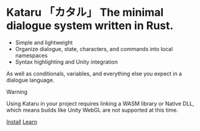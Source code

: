 # Kataru 「カタル」 The minimal dialogue system written in Rust.
- Simple and lightweight
- Organize dialogue, state, characters, and commands into local namespaces
- Syntax highlighting and Unity integration
  
As well as conditionals, variables, and everything else you expect in a dialogue language.


> [!WARNING]
> Using Kataru in your project requires linking a WASM library or Native DLL, which means builds like Unity WebGL are not supported at this time.


<div class="special-btns">
<a href="#/installation.md">Install</a>
<a href="#/concepts/basics">Learn</a>
</div>